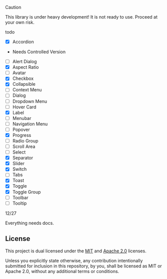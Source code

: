 > [!CAUTION]
> This library is under heavy development! It is not ready to use. Proceed at your own risk.


todo


- [x] Accordion
 - Needs Controlled Version
- [ ] Alert Dialog
- [x] Aspect Ratio
- [ ] Avatar
- [x] Checkbox
- [x] Collapsible
- [ ] Context Menu 
- [ ] Dialog
- [ ] Dropdown Menu
- [ ] Hover Card
- [x] Label
- [ ] Menubar
- [ ] Navigation Menu
- [ ] Popover
- [x] Progress
- [ ] Radio Group
- [ ] Scroll Area
- [ ] Select
- [x] Separator
- [x] Slider
- [x] Switch
- [ ] Tabs
- [x] Toast
- [x] Toggle
- [x] Toggle Group
- [ ] Toolbar
- [ ] Tooltip

12/27

Everything needs docs.


## License
This project is dual licensed under the [MIT](./LICENSE-MIT) and [Apache 2.0](./LICENSE-APACHE) licenses.

Unless you explicitly state otherwise, any contribution intentionally submitted for inclusion in this repository, by you, shall be licensed as MIT or Apache 2.0, without any additional terms or conditions.
